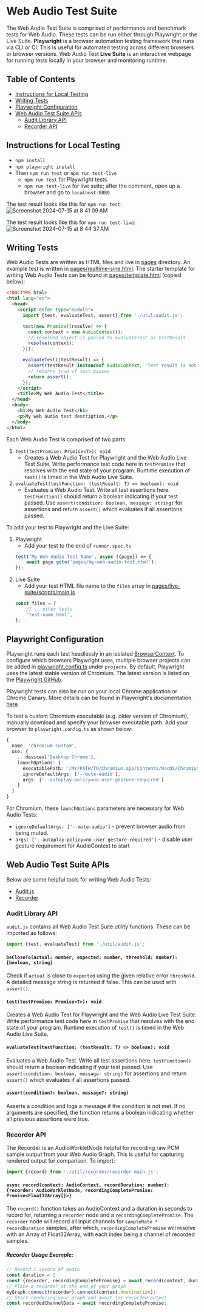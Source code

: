 # Web Audio Test Suite

The Web Audio Test Suite is comprised of performance and benchmark tests for Web
Audio. These tests can be run either through Playwright or the Live Suite.
**Playwright** is a browser automation testing framework that runs via CLI or
CI. This is useful for automated testing across different browsers or browser
versions. Web Audio Test **Live Suite** is an interactive webpage for running 
tests locally in your browser and monitoring runtime.

## Table of Contents

- [Instructions for Local Testing](#instructions-for-local-testing)
- [Writing Tests](#writing-tests)
- [Playwright Configuration](#playwright-configuration)
- [Web Audio Test Suite APIs](#web-audio-test-suite-apis)
  - [Audit Library API](#audit-library-api)
  - [Recorder API](#recorder-api)


## Instructions for Local Testing

- `npm install`
- `npx playwright install`
- Then `npm run test` or `npm run test-live`
  - `npm run test` for Playwright tests.
  - `npm run test-live` for live suite; after the comment, open up a browser and
    go to `localhost:8080`.

The test result looks like this for `npm run test`: 
![Screenshot 2024-07-15 at 8 41 09 AM](https://github.com/user-attachments/assets/5e83cf71-b14b-4761-9e5e-e9eef775c429)

The test result looks like this for `npm run test-live`: 
![Screenshot 2024-07-15 at 8 44 37 AM](https://github.com/user-attachments/assets/aa96989e-733a-48e0-937a-576b2c019523)

## Writing Tests

Web Audio Tests are written as HTML files and live in [pages](./pages) directory. 
An example test is written in [pages/realtime-sine.html](./pages/realtime-sine.html). 
The starter template for writing Web Audio Tests can be found in 
[pages/template.html](./pages/template.html) (copied below):

```html
<!DOCTYPE html>
<html lang="en">
  <head>
    <script defer type="module">
      import {test, evaluateTest, assert} from './util/audit.js';

      test(new Promise((resolve) => {
        const context = new AudioContext();
        // resolved object is passed to evaluateTest as testResult
        resolve(context);
      }));

      evaluateTest((testResult) => {
        assert(testResult instanceof AudioContext, 'Test result is not an instance of AudioContext.');
        // returns true if test passes
        return assert();
      });
    </script>
    <title>My Web Audio Test</title>
  </head>
  <body>
    <h1>My Web Audio Test</h1>
    <p>My web audio test description.</p>
  </body>
</html>
```

Each Web Audio Test is comprised of two parts:
1. `test(testPromise: Promise<T>): void` 
    - Creates a Web Audio Test for Playwright and the Web Audio Live Test Suite.
      Write performance test code here in `testPromise` that resolves with the
      end state of your program. Runtime execution of `test()` is timed in the
      Web Audio Live Suite.
2. `evaluateTest(testFunction: (testResult: T) => boolean): void`
    - Evaluates a Web Audio Test. Write all test assertions here.
      `testFunction()` should return a boolean indicating if your test passed.
      Use `assert(condition: boolean, message: string)` for assertions and
      return `assert()` which evaluates if all assertions passed. 

To add your test to Playwright and the Live Suite:
1. Playwright
    - Add your test to the end of `runner.spec.ts`
    ```ts
    test('My Web Audio Test Name', async ({page}) => {
        await page.goto('pages/my-web-audio-test.html');
    });
    ```
2. Live Suite
    - Add your test HTML file name to the `files` array in
      [pages/live-suite/scripts/main.js](./pages/live-suite/scripts/main.js)
    ```js
    const files = [
        // ...other tests
        'test-name.html',
    ];
    ```

## Playwright Configuration

Playwright runs each test headlessly in an isolated [BrowserContext](https://playwright.dev/docs/api/class-browsercontext).
To configure which browsers Playwright uses, multiple browser projects can be 
added in [playwright.config.ts](../../../playwright.config.ts) under `projects`. 
By default, Playwright uses the latest stable version of Chromium. The latest 
version is listed on the [Playwright GitHub](https://github.com/microsoft/playwright?tab=readme-ov-file#documentation--api-reference).

Playwright tests can also be run on your local Chrome application or 
Chrome Canary. More details can be found in Playwright's documentation 
[here](https://playwright.dev/docs/browsers#run-tests-on-different-browsers).

To test a custom Chromium executable (e.g. older version of Chromium), manually 
download and specify your browser executable path. Add your browser to 
`playwright.config.ts` as shown below:

```ts
{
  name: 'chromium custom',
  use: {
    ...devices['Desktop Chrome'], 
    launchOptions: {
      executablePath: '/MY/PATH/TO/Chromium.app/Contents/MacOS/Chromium',
      ignoreDefaultArgs: ['--mute-audio'],
      args: ['--autoplay-policy=no-user-gesture-required']
    }
  }
}
```

For Chromium, these `launchOptions` parameters are necessary for Web Audio Tests:
- `ignoreDefaultArgs: ['--mute-audio']` - prevent browser audio from being muted. 
- `args: ['--autoplay-policy=no-user-gesture-required']` - disable user gesture requirement for AudioContext to start

## Web Audio Test Suite APIs

Below are some helpful tools for writing Web Audio Tests:

- [Audit.js](#audit-api)
- [Recorder](#recorder) 

### Audit Library API

`audit.js` contains all Web Audio Test Suite utility functions. These can be imported as follows:

```js
import {test, evaluateTest} from './util/audit.js';
```

#### `beCloseTo(actual: number, expected: number, threshold: number): [boolean, string]`

Check if `actual` is close to `expected` using the given relative error
`threshold`. A detailed message string is returned if false. This can be used
with `assert()`.

#### `test(testPromise: Promise<T>): void`

Creates a Web Audio Test for Playwright and the Web Audio Live Test Suite. Write
performance test code here in `testPromise` that resolves with the end state of
your program. Runtime execution of `test()` is timed in the Web Audio Live
Suite.

#### `evaluateTest(testFunction: (testResult: T) => boolean): void`

Evaluates a Web Audio Test. Write all test assertions here. `testFunction()`
should return a boolean indicating if your test passed. Use 
`assert(condition: boolean, message: string)` for assertions and return 
`assert()` which evaluates if all assertions passed. 

#### `assert(condition?: boolean, message?: string)`

Asserts a condition and logs a message if the condition is not met. If no
arguments are specified, the function returns a boolean indicating whether all
previous assertions were true.

### Recorder API

The Recorder is an AudioWorkletNode helpful for recording raw PCM sample output
from your Web Audio Graph. This is useful for capturing rendered output for
comparison. To import:

```js
import {record} from './util/recorder/recorder-main.js';
```

#### `async record(context: AudioContext, recordDuration: number): {recorder: AudioWorkletNode, recordingCompletePromise: Promise<Float32Array[]>}`

The `record()` function takes an AudioContext and a duration in seconds to
record for, returning a `recorder` node and a `recordingCompletePromise`. The
`recorder` node will record all input channels for `sampleRate * recordDuration`
samples, after which, `recordingCompletePromise` will resolve with an Array of
Float32Array, with each index being a channel of recorded samples.

##### Recorder Usage Example:

```js
// Record 1 second of audio
const duration = 1
const {recorder, recordingCompletePromise} = await record(context, duration);
// Place a recorder at the end of your graph
myGraph.connect(recorder).connect(context.destination);
// Start rendering your graph and await for recorded output
const recordedChannelData = await recordingCompletePromise;
```
